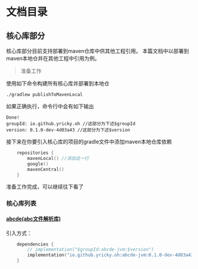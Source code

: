 # 文档目录

## 核心库部分

核心库部分目前支持部署到maven仓库中供其他工程引用。
本篇文档中以部署到maven本地仓并在其他工程中引用为例。

> 准备工作

使用如下命令构建所有核心库并部署到本地仓

```shell
./gradlew publishToMavenLocal
```

如果正确执行，命令行中会有如下输出

```
Done!
groupId: io.github.yricky.oh //这部分为下述$groupId
version: 0.1.0-dev-4d03a43 //这部分为下述$version
```

接下来在你要引入核心库的项目的gradle文件中添加maven本地仓库依赖

```kotlin
    repositories {
        mavenLocal() //添加这一行
        google()
        mavenCentral()
    }
```
准备工作完成，可以继续往下看了
### 核心库列表

#### [abcde(abc文件解析库)](libabcde.md)
引入方式：
```kotlin
    dependencies {
        // implementation("$groupId:abcde-jvm:$version")
        implementation("io.github.yricky.oh:abcde-jvm:0.1.0-dev-4d03a43")
    }
```

